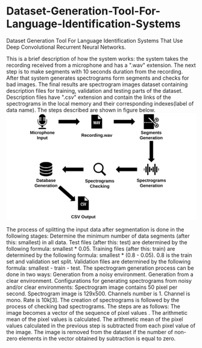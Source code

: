 # Dataset-Generation-Tool-For-Language-Identification-Systems
Dataset Generation Tool For Language Identification Systems That Use Deep Convolutional Recurrent Neural Networks.

This is a brief description of how the system works: the system takes the recording received from a microphone and has a ".wav" extension. The next step is to make segments with 10 seconds duration from the recording. After that system generates spectrograms form segments and checks for bad images. The final results are spectrogram images dataset containing description files for training, validation and testing parts of the dataset.  Description files have ".csv" extension and contain the links of the spectrograms in the local memory and their corresponding indexes(label of data name). The steps described are shown in figure below.
![alt text](https://github.com/Varuzhan97/Dataset-Generation-Tool-For-Language-Identification-Systems/blob/master/Structure%20Of%20The%20System/structure.png?raw=true)

The process of splitting the input data  after segmentation is done in the following stages:
    Determine the minimum number of data segments (after this: smallest) in all data.
    Test files (after this: test) are determined by the following formula:  smallest  *  0.05.
Training files (after this: train) are determined by the following formula:  smallest * (0.8 - 0.05). 0.8 is the train set and validation set split.
Validation files are determined by the following formula:  smallest - train - test.
The spectrogram generation process can be done in two ways: 
Generation from a noisy environment.
Generation from a clear environment. 
Configurations for generating spectrograms from noisy and/or clear environments:
Spectrogram image contains 50 pixel per second.
Spectrogram image is 129x500.
Channels number is 1.
Channel is mono. 
Rate is 10k[3].
The creation of spectrograms is followed by the process of checking bad spectrograms. The steps are as follows: 
The image becomes a vector of the sequence of pixel values .
The arithmetic mean of the pixel values is calculated.
The arithmetic mean of the pixel values calculated in the previous step is subtracted from each pixel value of the image.
The image is removed from the dataset if the number of non-zero elements in the vector obtained by subtraction is equal to zero.

